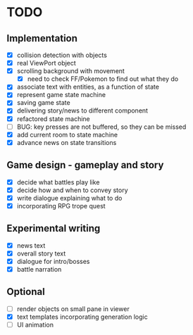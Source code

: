 # TODO

## Implementation

- [x] collision detection with objects
- [x] real ViewPort object
- [x] scrolling background with movement
  - [x] need to check FF/Pokemon to find out what they do
- [x] associate text with entities, as a function of state
- [x] represent game state machine
- [x] saving game state
- [x] delivering story/news to different component
- [x] refactored state machine
- [ ] BUG: key presses are not buffered, so they can be missed
- [x] add current room to state machine
- [x] advance news on state transitions

## Game design - gameplay and story

- [x] decide what battles play like
- [x] decide how and when to convey story
- [x] write dialogue explaining what to do
- [x] incorporating RPG trope quest

## Experimental writing
- [x] news text
- [x] overall story text
- [x] dialogue for intro/bosses
- [x] battle narration

## Optional
- [ ] render objects on small pane in viewer
- [x] text templates incorporating generation logic
- [ ] UI animation
